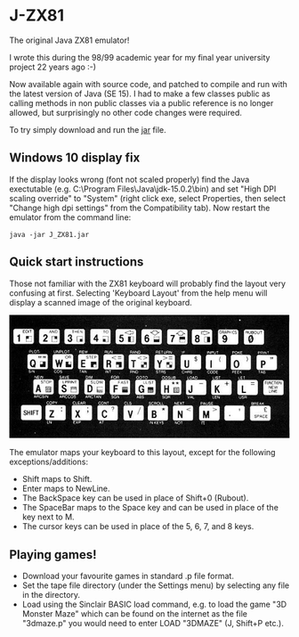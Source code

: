 # J-ZX81
The original Java ZX81 emulator!

I wrote this during the 98/99 academic year for my final year university project 22 years ago :-)

Now available again with source code, and patched to compile and run with the latest version
of Java (SE 15).  I had to make a few classes public as calling methods in non public classes via
a public reference is no longer allowed, but surprisingly no other code changes were required.

To try simply download and run the [jar](https://github.com/RobinSergeant/J-ZX81/releases/latest/download/J_ZX81.jar) file.

## Windows 10 display fix

If the display looks wrong (font not scaled properly) find the Java exectutable (e.g. C:\Program Files\Java\jdk-15.0.2\bin) and
set "High DPI scaling override" to "System" (right click exe, select Properties, then select "Change high dpi settings" from the
Compatibility tab).  Now restart the emulator from the command line:

    java -jar J_ZX81.jar

## Quick start instructions

Those not familiar with the ZX81 keyboard will probably find the layout very confusing at first. Selecting
'Keyboard Layout' from the help menu will display a scanned image of the original keyboard.

![Alt text](/data/zx81keyb.jpg?raw=true)

The emulator maps your keyboard to this layout, except for the following exceptions/additions:

- Shift maps to Shift.
- Enter maps to NewLine.
- The BackSpace key can be used in place of Shift+0 (Rubout).
- The SpaceBar maps to the Space key and can be used in place of the key next to M.
- The cursor keys can be used in place of the 5, 6, 7, and 8 keys.

## Playing games!

- Download your favourite games in standard .p file format.
- Set the tape file directory (under the Settings menu) by selecting any file in the directory.
- Load using the Sinclair BASIC load command, e.g. to load the game "3D Monster Maze" which can be found on the
internet as the file "3dmaze.p" you would need to enter LOAD "3DMAZE" (J, Shift+P etc.).

